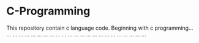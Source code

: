 # C-Programming
This repository contain c language code.
Beginning with c programming... ... ... ... ... ... ... ... ... ... ... ... ... ... ... ... ... ... ... ... ... ... ... ...
